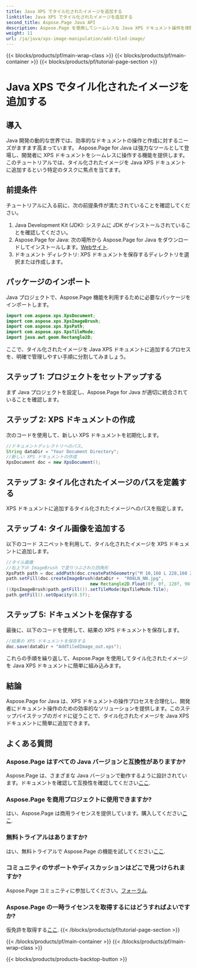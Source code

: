 ```yaml
---
title: Java XPS でタイル化されたイメージを追加する
linktitle: Java XPS でタイル化されたイメージを追加する
second_title: Aspose.Page Java API
description: Aspose.Page を使用してシームレスな Java XPS ドキュメント操作を体験してください。このステップバイステップのガイドを使用して、タイル画像を簡単に追加する方法を学びましょう。
weight: 11
url: /ja/java/xps-image-manipulation/add-tiled-image/
---
```


{{< blocks/products/pf/main-wrap-class >}}
{{< blocks/products/pf/main-container >}}
{{< blocks/products/pf/tutorial-page-section >}}

# Java XPS でタイル化されたイメージを追加する

## 導入
Java 開発の動的な世界では、効率的なドキュメントの操作と作成に対するニーズがますます高まっています。 Aspose.Page for Java は強力なツールとして登場し、開発者に XPS ドキュメントをシームレスに操作する機能を提供します。このチュートリアルでは、タイル化されたイメージを Java XPS ドキュメントに追加するという特定のタスクに焦点を当てます。
## 前提条件
チュートリアルに入る前に、次の前提条件が満たされていることを確認してください。
1. Java Development Kit (JDK): システムに JDK がインストールされていることを確認してください。
2.  Aspose.Page for Java: 次の場所から Aspose.Page for Java をダウンロードしてインストールします。[Webサイト](https://releases.aspose.com/page/java/).
3. ドキュメント ディレクトリ: XPS ドキュメントを保存するディレクトリを選択または作成します。
## パッケージのインポート
Java プロジェクトで、Aspose.Page 機能を利用するために必要なパッケージをインポートします。
```java
import com.aspose.xps.XpsDocument;
import com.aspose.xps.XpsImageBrush;
import com.aspose.xps.XpsPath;
import com.aspose.xps.XpsTileMode;
import java.awt.geom.Rectangle2D;
```
ここで、タイル化されたイメージを Java XPS ドキュメントに追加するプロセスを、明確で管理しやすい手順に分割してみましょう。
## ステップ 1: プロジェクトをセットアップする
まず Java プロジェクトを設定し、Aspose.Page for Java が適切に統合されていることを確認します。
## ステップ 2: XPS ドキュメントの作成
次のコードを使用して、新しい XPS ドキュメントを初期化します。
```java
//ドキュメントディレクトリへのパス。
String dataDir = "Your Document Directory";
//新しい XPS ドキュメントの作成
XpsDocument doc = new XpsDocument();
```
## ステップ 3: タイル化されたイメージのパスを定義する
XPS ドキュメントに追加するタイル化されたイメージへのパスを指定します。
## ステップ 4: タイル画像を追加する
以下のコード スニペットを利用して、タイル化されたイメージを XPS ドキュメントに追加します。
```java
//タイル画像
//右上下の ImageBrush で塗りつぶされた四角形
XpsPath path = doc.addPath(doc.createPathGeometry("M 10,160 L 228,160 228,305 10,305"));
path.setFill(doc.createImageBrush(dataDir +  "R08LN_NN.jpg",
                                new Rectangle2D.Float(0f, 0f, 128f, 96f), new Rectangle2D.Float(0f, 0f, 64f, 48f)));
((XpsImageBrush)path.getFill()).setTileMode(XpsTileMode.Tile);
path.getFill().setOpacity(0.5f);
```
## ステップ 5: ドキュメントを保存する
最後に、以下のコードを使用して、結果の XPS ドキュメントを保存します。
```java
//結果の XPS ドキュメントを保存する
doc.save(dataDir + "AddTiledImage_out.xps"); 
```
これらの手順を繰り返して、Aspose.Page を使用してタイル化されたイメージを Java XPS ドキュメントに簡単に組み込みます。
## 結論
Aspose.Page for Java は、XPS ドキュメントの操作プロセスを合理化し、開発者にドキュメント操作のための効率的なソリューションを提供します。このステップバイステップのガイドに従うことで、タイル化されたイメージを Java XPS ドキュメントに簡単に追加できます。

## よくある質問
### Aspose.Page はすべての Java バージョンと互換性がありますか?
 Aspose.Page は、さまざまな Java バージョンで動作するように設計されています。ドキュメントを確認して互換性を確認してください[ここ](https://reference.aspose.com/page/java/).
### Aspose.Page を商用プロジェクトに使用できますか?
はい、Aspose.Page は商用ライセンスを提供しています。購入してください[ここ](https://purchase.aspose.com/buy).
### 無料トライアルはありますか?
はい、無料トライアルで Aspose.Page の機能を試してください[ここ](https://releases.aspose.com/).
### コミュニティのサポートやディスカッションはどこで見つけられますか?
 Aspose.Page コミュニティに参加してください。[フォーラム](https://forum.aspose.com/c/page/39).
### Aspose.Page の一時ライセンスを取得するにはどうすればよいですか?
仮免許を取得する[ここ](https://purchase.aspose.com/temporary-license/).
{{< /blocks/products/pf/tutorial-page-section >}}

{{< /blocks/products/pf/main-container >}}
{{< /blocks/products/pf/main-wrap-class >}}

{{< blocks/products/products-backtop-button >}}
